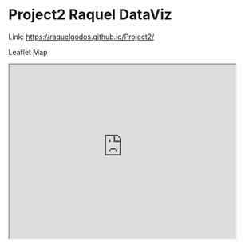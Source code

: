 # Project2 Raquel DataViz

Link: https://raquelgodos.github.io/Project2/

Leaflet Map

<iframe src="https://raquelgodos.github.io/leaflet-map-simple" width="90%" height="350"><iframe>

<and>

Highcharts

<iframe src=”https://raquelgodos.github.io/highcharts-scatter-csv” width=”70%” height="250"></iframe> 
